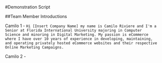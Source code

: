 #Demonstration Script

##Team Member Introductions

Camilo 1 - `Hi [Insert Company Name] my name is Camilo Riviere and I'm a Senior at Florida International University majoring in Computer Science and minoring in Digital Marketing. My passion is eCommerce where I have over 10 years of experience in developing, maintaining, and operating privately hosted eCommerce websites and their respective Online Marketing Campaigns.`

Camilo 2 -
